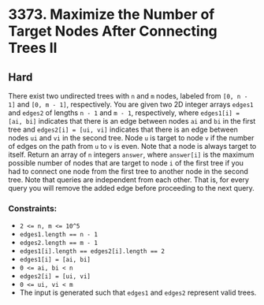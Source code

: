 # 3373. Maximize the Number of Target Nodes After Connecting Trees II

## Hard

There exist two undirected trees with `n` and `m` nodes, labeled from `[0, n - 1]` and `[0, m - 1]`, respectively. You
are given two 2D integer arrays `edges1` and `edges2` of lengths `n - 1` and `m - 1`, respectively, where
`edges1[i] = [ai, bi]` indicates that there is an edge between nodes `ai` and `bi` in the first tree and
`edges2[i] = [ui, vi]` indicates that there is an edge between nodes `ui` and `vi` in the second tree. Node `u` is
target to node `v` if the number of edges on the path from `u` to `v` is even. Note that a node is always target to
itself. Return an array of `n` integers `answer`, where `answer[i]` is the maximum possible number of nodes that are
target to node `i` of the first tree if you had to connect one node from the first tree to another node in the second
tree. Note that queries are independent from each other. That is, for every query you will remove the added edge before
proceeding to the next query.

### Constraints:

- `2 <= n, m <= 10^5`
- `edges1.length == n - 1`
- `edges2.length == m - 1`
- `edges1[i].length == edges2[i].length == 2`
- `edges1[i] = [ai, bi]`
- `0 <= ai, bi < n`
- `edges2[i] = [ui, vi]`
- `0 <= ui, vi < m`
- The input is generated such that `edges1` and `edges2` represent valid trees.
